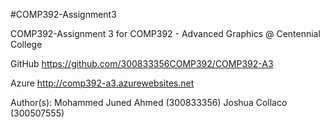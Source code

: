 #COMP392-Assignment3

COMP392-Assignment 3 for COMP392 - Advanced Graphics @ Centennial College

GitHub
https://github.com/300833356COMP392/COMP392-A3

Azure
http://comp392-a3.azurewebsites.net

Author(s):
Mohammed Juned Ahmed (300833356)
Joshua Collaco (300507555)